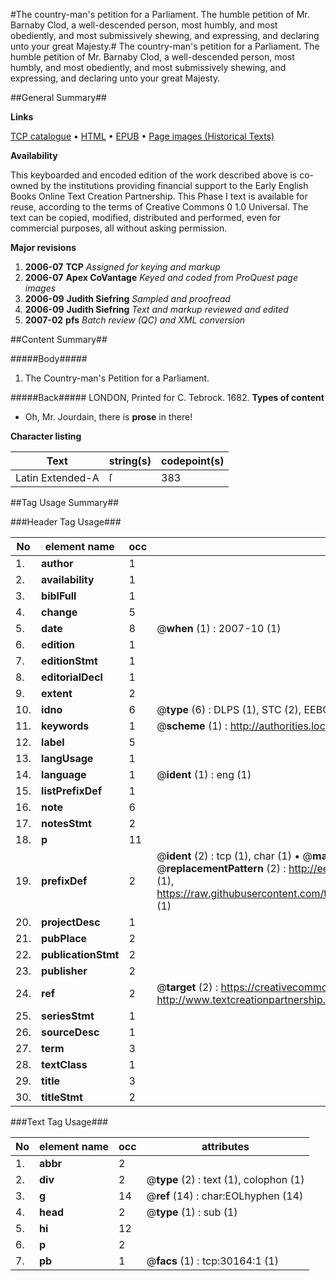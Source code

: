 #The country-man's petition for a Parliament. The humble petition of Mr. Barnaby Clod, a well-descended person, most humbly, and most obediently, and most submissively shewing, and expressing, and declaring unto your great Majesty.#
The country-man's petition for a Parliament. The humble petition of Mr. Barnaby Clod, a well-descended person, most humbly, and most obediently, and most submissively shewing, and expressing, and declaring unto your great Majesty.

##General Summary##

**Links**

[TCP catalogue](http://www.ota.ox.ac.uk/tcp/)  • 
[HTML](http://tei.it.ox.ac.uk/tcp/Texts-HTML/free/A34/A34750.html)  • 
[EPUB](http://tei.it.ox.ac.uk/tcp/Texts-EPUB/free/A34/A34750.epub) • 
[Page images (Historical Texts)](https://data.historicaltexts.jisc.ac.uk/view?pubId=eebo-99825777e&pageId=eebo-99825777e-30164-1)

**Availability**

This keyboarded and encoded edition of the
	       work described above is co-owned by the institutions
	       providing financial support to the Early English Books
	       Online Text Creation Partnership. This Phase I text is
	       available for reuse, according to the terms of Creative
	       Commons 0 1.0 Universal. The text can be copied,
	       modified, distributed and performed, even for
	       commercial purposes, all without asking permission.

**Major revisions**

1. __2006-07__ __TCP__ *Assigned for keying and markup*
1. __2006-07__ __Apex CoVantage__ *Keyed and coded from ProQuest page images*
1. __2006-09__ __Judith Siefring__ *Sampled and proofread*
1. __2006-09__ __Judith Siefring__ *Text and markup reviewed and edited*
1. __2007-02__ __pfs__ *Batch review (QC) and XML conversion*

##Content Summary##

#####Body#####

1. The Country-man's Petition for a Parliament.

#####Back#####
LONDON, Printed for C. Tebrock. 1682.
**Types of content**

  * Oh, Mr. Jourdain, there is **prose** in there!

**Character listing**


|Text|string(s)|codepoint(s)|
|---|---|---|
|Latin Extended-A|ſ|383|

##Tag Usage Summary##

###Header Tag Usage###

|No|element name|occ|attributes|
|---|---|---|---|
|1.|__author__|1||
|2.|__availability__|1||
|3.|__biblFull__|1||
|4.|__change__|5||
|5.|__date__|8| @__when__ (1) : 2007-10 (1)|
|6.|__edition__|1||
|7.|__editionStmt__|1||
|8.|__editorialDecl__|1||
|9.|__extent__|2||
|10.|__idno__|6| @__type__ (6) : DLPS (1), STC (2), EEBO-CITATION (1), PROQUEST (1), VID (1)|
|11.|__keywords__|1| @__scheme__ (1) : http://authorities.loc.gov/ (1)|
|12.|__label__|5||
|13.|__langUsage__|1||
|14.|__language__|1| @__ident__ (1) : eng (1)|
|15.|__listPrefixDef__|1||
|16.|__note__|6||
|17.|__notesStmt__|2||
|18.|__p__|11||
|19.|__prefixDef__|2| @__ident__ (2) : tcp (1), char (1)  •  @__matchPattern__ (2) : ([0-9\-]+):([0-9IVX]+) (1), (.+) (1)  •  @__replacementPattern__ (2) : http://eebo.chadwyck.com/downloadtiff?vid=$1&page=$2 (1), https://raw.githubusercontent.com/textcreationpartnership/Texts/master/tcpchars.xml#$1 (1)|
|20.|__projectDesc__|1||
|21.|__pubPlace__|2||
|22.|__publicationStmt__|2||
|23.|__publisher__|2||
|24.|__ref__|2| @__target__ (2) : https://creativecommons.org/publicdomain/zero/1.0/ (1), http://www.textcreationpartnership.org/docs/. (1)|
|25.|__seriesStmt__|1||
|26.|__sourceDesc__|1||
|27.|__term__|3||
|28.|__textClass__|1||
|29.|__title__|3||
|30.|__titleStmt__|2||


###Text Tag Usage###

|No|element name|occ|attributes|
|---|---|---|---|
|1.|__abbr__|2||
|2.|__div__|2| @__type__ (2) : text (1), colophon (1)|
|3.|__g__|14| @__ref__ (14) : char:EOLhyphen (14)|
|4.|__head__|2| @__type__ (1) : sub (1)|
|5.|__hi__|12||
|6.|__p__|2||
|7.|__pb__|1| @__facs__ (1) : tcp:30164:1 (1)|
